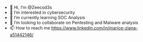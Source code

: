 - 👋 Hi, I’m @Zeecod3s
- 👀 I’m interested in cybersecurity
- 🌱 I’m currently learning SOC Analysis
- 💞️ I’m looking to collaborate on Pentesting and Malware analysis
- 📫 How to reach me https://www.linkedin.com/in/marice-ziana-a51442146/

<!---

--->
